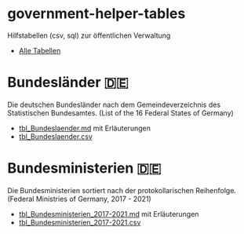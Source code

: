 # government-helper-tables
Hilfstabellen (csv, sql) zur öffentlichen Verwaltung

- [Alle Tabellen](https://github.com/schiersner/government-helper-tables/blob/main/tables/)

# Bundesländer :de:
Die deutschen Bundesländer nach dem Gemeindeverzeichnis des Statistischen Bundesamtes. (List of the 16 Federal States of Germany)
- [tbl_Bundeslaender.md](tables/tbl_Bundeslaender.md) mit Erläuterungen
- [tbl_Bundeslaender.csv](tables/tbl_Bundeslaender.csv)


# Bundesministerien :de:
Die Bundesministerien sortiert nach der protokollarischen Reihenfolge. (Federal Ministries of Germany, 2017 - 2021)
- [tbl_Bundesministerien_2017-2021.md](tables/tbl_Bundesministerien_2017-2021.md) mit Erläuterungen
- [tbl_Bundesministerien_2017-2021.csv](tables/tbl_Bundesministerien_2017-2021.csv)

